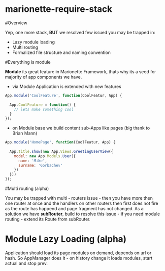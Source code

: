 marionette-require-stack
========================

#Overview

Yep, one more stack, **BUT** we resolved few issued you may be trapped in:

- Lazy module loading
- Multi routing
- Formalized file structure and naming convention


#Everything is module

**Module** its great feature in Marionette Framework, thats why its a seed for majority of app components we have.

- via Module Application is extended with new features 
```javascript
App.module('CoolFeature', function(CoolFeatur, App) {
  
  App.CoolFeature = function() {
    // lets make something cool
  }
});
```
- on Module base we build content sub-Apps like pages (big thank to Brian Mann)
```javascript
App.module('HomePage', function(CoolFeatur, App) {
  
  App.title.show(new App.Views.GreetingUserView({
    model: new App.Models.User({
      name: 'Mike',
      surname: 'Gorbachev'
    })
  }))
});
```

#Multi routing (alpha)

You may be trapped with multi - routers issue - then you have more then one router at once and the handlers on other routers then first does not fire as the route has happend and page fragment has not changed.
As a solution we have **subRouter**, build to resolve this issue - if you need module routing - extend its Route from subRouter. 

# Module Lazy Loading (alpha)

Application should load its page modules on demand, depends on url or hash. So AppManager does it - on history change it loads modules, start actual and stop prev. 



